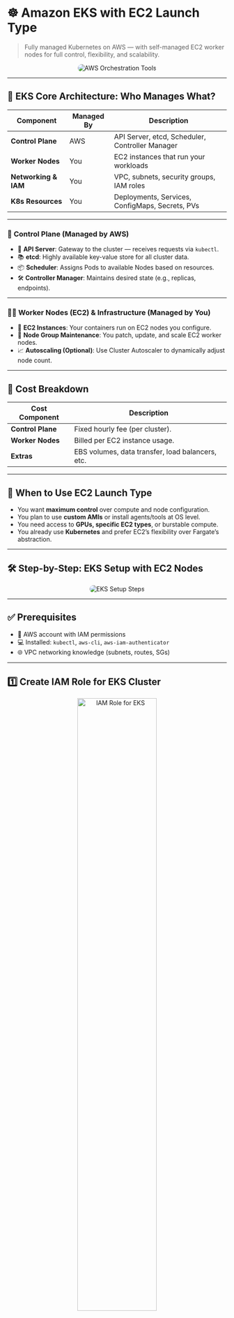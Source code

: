 # ☸️ **Amazon EKS with EC2 Launch Type**

> Fully managed Kubernetes on AWS — with self-managed EC2 worker nodes for full control, flexibility, and scalability.

<div style="text-align: center;">
  <img src="images/aws-orchestration-tools.png" alt="AWS Orchestration Tools" style="border-radius: 15px; max-width: 70%;" />
</div>

---

## 🧱 **EKS Core Architecture: Who Manages What?**

| Component            | Managed By | Description                                     |
| -------------------- | ---------- | ----------------------------------------------- |
| **Control Plane**    | AWS        | API Server, etcd, Scheduler, Controller Manager |
| **Worker Nodes**     | You        | EC2 instances that run your workloads           |
| **Networking & IAM** | You        | VPC, subnets, security groups, IAM roles        |
| **K8s Resources**    | You        | Deployments, Services, ConfigMaps, Secrets, PVs |

---

### 🔧 **Control Plane (Managed by AWS)**

- 🧭 **API Server**: Gateway to the cluster — receives requests via `kubectl`.
- 📚 **etcd**: Highly available key-value store for all cluster data.
- 📦 **Scheduler**: Assigns Pods to available Nodes based on resources.
- 🛠 **Controller Manager**: Maintains desired state (e.g., replicas, endpoints).

---

### 🧑‍💼 **Worker Nodes (EC2) & Infrastructure (Managed by You)**

- 🚀 **EC2 Instances**: Your containers run on EC2 nodes you configure.
- 🔄 **Node Group Maintenance**: You patch, update, and scale EC2 worker nodes.
- 📈 **Autoscaling (Optional)**: Use Cluster Autoscaler to dynamically adjust node count.

---

## 💸 **Cost Breakdown**

| Cost Component    | Description                                      |
| ----------------- | ------------------------------------------------ |
| **Control Plane** | Fixed hourly fee (per cluster).                  |
| **Worker Nodes**  | Billed per EC2 instance usage.                   |
| **Extras**        | EBS volumes, data transfer, load balancers, etc. |

---

## 🎯 **When to Use EC2 Launch Type**

- You want **maximum control** over compute and node configuration.
- You plan to use **custom AMIs** or install agents/tools at OS level.
- You need access to **GPUs, specific EC2 types**, or burstable compute.
- You already use **Kubernetes** and prefer EC2’s flexibility over Fargate’s abstraction.

---

## 🛠️ **Step-by-Step: EKS Setup with EC2 Nodes**

<div style="text-align: center;">
  <img src="images/creating-eks-steps.png" alt="EKS Setup Steps" style="border-radius: 15px; max-width: 80%;" />
</div>

---

## ✅ **Prerequisites**

- 🔐 AWS account with IAM permissions
- 💻 Installed: `kubectl`, `aws-cli`, `aws-iam-authenticator`
- 🌐 VPC networking knowledge (subnets, routes, SGs)

---

## 1️⃣ **Create IAM Role for EKS Cluster**

<div style="text-align: center;">
    <img src="images/iam-role-for-eks.png" alt="IAM Role for EKS" style="border-radius: 10px; width: 60%;" />
</div>

- Go to [IAM Console](https://console.aws.amazon.com/iam/)

- ➕ Create Role → Select **EKS – Cluster**

- Attach policies:

  - `AmazonEKSClusterPolicy`
  - `AmazonEKSServicePolicy`

- Name it `eksClusterRole`

---

## 2️⃣ **Provision VPC using CloudFormation**

### 📦 Use AWS-provided template

<div style="text-align: center;">
  <img src="images/eks-vpc-1.png" alt="EKS VPC Step 1" style="border-radius: 10px; width: 60%;" />
</div>
<div style="text-align: center;">
  <img src="images/eks-vpc-2.png" alt="EKS VPC Step 2" style="border-radius: 10px; width: 60%;" />
</div>
<div style="text-align: center;">
  <img src="images/eks-vpc-3.png" alt="EKS VPC Step 3" style="border-radius: 10px; width: 60%;" />
</div>

1. Go to [CloudFormation Console](https://console.aws.amazon.com/cloudformation/)

2. Create Stack → **With new resources**

3. Enter Template URL:

   ```ini
   https://amazon-eks.s3.us-west-2.amazonaws.com/cloudformation/2020-06-10/amazon-eks-vpc-sample.yaml
   ```

4. Name your stack (e.g., `eks-vpc-stack`)

5. Click **Create Stack** and wait for it to finish.

---

## 3️⃣ **Create the EKS Cluster**

1. Go to [EKS Console](https://console.aws.amazon.com/eks)
2. Add Cluster → **Create**
3. Fill:

   - Name
   - Kubernetes version
   - Role ARN (select `eksClusterRole`)

4. Networking:

   - Select the VPC and subnets from CloudFormation
   - Choose security groups

5. Cluster endpoint access: **Public**, **Private**, or **Both**
6. Review and Create

⏳ Wait for the cluster creation to complete (\~10 mins)

---

## 4️⃣ **Configure kubectl for EKS**

```bash
aws eks --region <region> update-kubeconfig --name <cluster-name>
kubectl get nodes
```

✅ Replace `<region>` (e.g., `us-east-1`) and `<cluster-name>` accordingly.

---

## 5️⃣ **Create EC2 Node Group**

<div style="text-align: center;">
  <img src="images/eks-node-group-role.png" alt="EKS Node Group Role" style="border-radius: 10px; width: 60%;" />
</div>
<div style="text-align: center;">
  <img src="images/eks-node-group.png" alt="EKS Node Group" style="border-radius: 10px; width: 60%;" />
</div>

1. EKS Console → Your Cluster → **Compute** → **Add Node Group**
2. Set:

   - Name: e.g., `eks-nodegroup-1`
   - IAM Role: attach:

     - `AmazonEKSWorkerNodePolicy`
     - `AmazonEKS_CNI_Policy`
     - `AmazonEC2ContainerRegistryReadOnly`

3. Configure:

   - Instance Type (e.g., `t3.medium`)
   - Subnets
   - Desired / Min / Max nodes

4. Review and Create

---

## ⚙️ **Optional Configurations (Recommended)**

### 📈 Cluster Autoscaler

```bash
kubectl apply -f https://github.com/kubernetes/autoscaler/releases/download/cluster-autoscaler-<version>/cluster-autoscaler-autodiscover.yaml
```

Replace `<version>` with latest.

---

### 🌐 ALB Ingress Controller

```bash
kubectl apply -f https://raw.githubusercontent.com/kubernetes-sigs/aws-alb-ingress-controller/main/docs/examples/alb-ingress-controller.yaml
```

Prefer **AWS Load Balancer Controller** in production.

---

### 💾 Persistent Storage (EBS)

- Define `PersistentVolume` with `gp2` or `gp3`
- Use `PersistentVolumeClaim`
- Mount in pod spec

---

## 🧠 Summary

| Feature               | Value                                       |
| --------------------- | ------------------------------------------- |
| Managed Control Plane | ✅ Yes                                      |
| Worker Node Type      | EC2                                         |
| Deep AWS Integration  | IAM, VPC, CloudWatch, EBS, ALB              |
| Use Case Fit          | Custom compute, full control, scalable apps |
| Storage Support       | EBS, EFS, CSI Drivers                       |

---

📘 **Next Steps**:

- Monitor with **CloudWatch Container Insights**
- Add **EFS CSI driver** for shared file systems
- Use **IRSA** (IAM Roles for Service Accounts) for secure access
